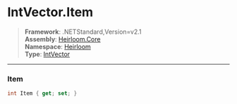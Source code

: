 # IntVector.Item

> **Framework**: .NETStandard,Version=v2.1  
> **Assembly**: [Heirloom.Core][0]  
> **Namespace**: [Heirloom][0]  
> **Type**: [IntVector][1]  

--------------------------------------------------------------------------------

### Item

```cs
int Item { get; set; }
```

[0]: ..\Heirloom.Core.md
[1]: Heirloom.IntVector.md
